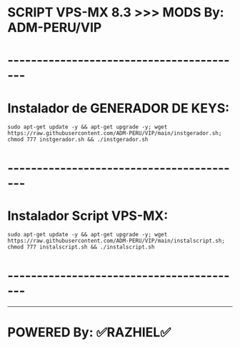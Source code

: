 # SCRIPT VPS-MX 8.3 >>> MODS By: ADM-PERU/VIP
# -----------------------------------------

# Instalador de GENERADOR DE KEYS:
```
sudo apt-get update -y && apt-get upgrade -y; wget https://raw.githubusercontent.com/ADM-PERU/VIP/main/instgerador.sh; chmod 777 instgerador.sh && ./instgerador.sh
```
# -----------------------------------------

# Instalador Script VPS-MX:
```
sudo apt-get update -y && apt-get upgrade -y; wget https://raw.githubusercontent.com/ADM-PERU/VIP/main/instalscript.sh; chmod 777 instalscript.sh && ./instalscript.sh
```
# -----------------------------------------
----------------
# POWERED By: ✅RAZHIEL✅
